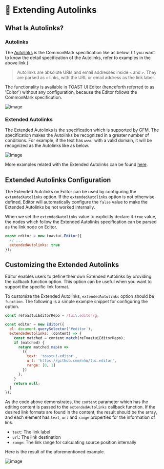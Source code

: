 # 🔗 Extending Autolinks

## What Is Autolinks?

### Autolinks

The [Autolinks](https://spec.commonmark.org/0.29/#autolinks) is the CommonMark specification like as below. (If you want to know the detail specification of the Autolinks, refer to examples in the above link.)
> Autolinks are absolute URIs and email addresses inside `<` and `>`. They are parsed as `>` links, with the URL or email address as the link label.

The functionality is available in TOAST UI Editor (henceforth referred to as 'Editor') without any configuration, because the Editor follows the CommonMark specification. 

![image](https://user-images.githubusercontent.com/37766175/120604939-7ad04d00-c488-11eb-82c1-f9f05891039e.png)

### Extended Autolinks

The Extended Autolinks is the specification which is supported by [GFM](https://github.github.com/gfm). The specification makes the Autolinks be recognized in a greater number of conditions. For example, if the text has `www.` with a valid domain, it will be recognized as the Autolinks like as below.

![image](https://user-images.githubusercontent.com/37766175/120605112-a5baa100-c488-11eb-9b72-75eaa9324080.png)

More examples related with the Extended Autolinks can be found [here](https://github.github.com/gfm/#autolinks-extension-).


## Extended Autolinks Configuration
The Extended Autolinks on Editor can be used by configuring the `extendedAutolinks` option. If the `extendedAutolinks` option is not otherwise defined, Editor will automatically configure the `false` value to make the Extended Autolinks be not worked internally.

When we set the `extendedAutolinks` value to explicitly declare it `true` value, the nodes which follow the Extended Autolinks specification can be parsed as the link node on Editor.

```js
const editor = new toastui.Editor({
  // ...
  extendedAutolinks: true
});
```

## Customizing the Extended Autolinks
Editor enables users to define their own Extended Autolinks by providing the callback function option. This option can be useful when you want to support the specific link format.

To customize the Extended Autolinks, `extendedAutolinks` option should be `function`. The following is a simple example snippet for configuring the option.

```js
const reToastuiEditorRepo = /tui\.editor/g;

const editor = new Editor({
  el: document.querySelector('#editor'),
  extendedAutolinks: (content) => {
    const matched = content.match(reToastuiEditorRepo);
    if (matched) {
      return matched.map(m =>
        ({
          text: 'toastui-editor',
          url: 'https://github.com/nhn/tui.editor',
          range: [0, 1]
        })
      );
    }
    return null;
  }
});
```
As the code above demonstrates, the `content` parameter which has the editing content is passed to the `extendedAutolinks` callback function. If the desired link formats are found in the content, the result should be the array, and each element has `text`, `url` and `range` properties for the information of link.

* `text`: The link label
* `url`: The link destination
* `range`: The link range for calculating source position internally

Here is the result of the aforementioned example.

![image](https://user-images.githubusercontent.com/37766175/120606618-55444300-c48a-11eb-8376-859fc6ffcf07.gif)
